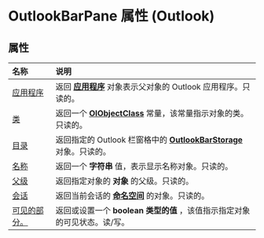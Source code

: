 
# OutlookBarPane 属性 (Outlook)

## 属性



|**名称**|**说明**|
|:-----|:-----|
|[应用程序](d64ca1e9-887e-89f5-95ec-53ec637abf1b.md)|返回 **[应用程序](797003e7-ecd1-eccb-eaaf-32d6ddde8348.md)** 对象表示父对象的 Outlook 应用程序。只读的。|
|[类](77352f3c-39bb-61c5-f27e-d9d3816cdf4e.md)|返回一个 **[OlObjectClass](33d724b3-df3c-2a7f-a80f-93b66d96f588.md)** 常量，该常量指示对象的类。只读的。|
|[目录](ec7b8c50-7bf5-50d5-6c0b-32091106350e.md)|返回指定的 Outlook 栏窗格中的 **[OutlookBarStorage](e6dc8dc0-bae4-f59b-c991-1421b280de38.md)** 对象。只读的。|
|[名称](fc948c3e-1029-b426-c906-bc66231fa653.md)|返回一个 **字符串** 值，表示显示名称对象。只读的。|
|[父级](a5287c13-2c7d-4e1c-0752-57367cfcb4b8.md)|返回指定对象的 **对象** 的父级。只读的。|
|[会话](8aa3d36b-2044-85a7-2b79-86c6b161c4df.md)|返回当前会话的 **[命名空间](f0dcaa19-07f5-5d42-a3bf-2e42b7885644.md)** 的对象。只读的。|
|[可见的部分。](d9d00e7a-52ef-b481-7a56-729e1ac04534.md)|返回或设置一个 **boolean 类型的值** ，该值指示指定对象的可见状态。读/写。|
